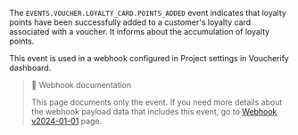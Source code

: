 The `EVENTS.VOUCHER.LOYALTY_CARD.POINTS_ADDED` event indicates that loyalty points have been successfully added to a customer's loyalty card associated with a voucher. It informs about the accumulation of loyalty points.

This event is used in a webhook configured in Project settings in Voucherify dashboard.

> 📘 Webhook documentation
>
> This page documents only the event. If you need more details about the webhook payload data that includes this event, go to [Webhook v2024-01-01](ref:introduction-to-webhooks "Introduction to webhooks v2024-01-01") page.